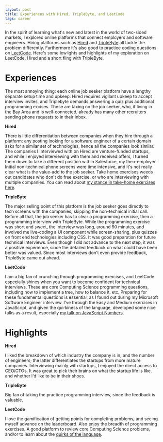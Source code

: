 ```yaml
---
layout: post
title: Experiences with Hired, TripleByte, and LeetCode
tags: career
---
```


In the spirit of learning what's new and latest in the world of two-sided markets, I explored online platforms that connect employers and software engineers. Hiring platforms such as [Hired](https://hired.com) and [TripleByte](https://triplebyte.com/candidates) all tackle the problem differently. Furthermore it's also good to practice coding questions on [LeetCode](https://leetcode.com). Here's some lowlights and highlights of my exploration on LeetCode, Hired and a short fling with TripleByte.

Experiences
===

The most annoying thing: each online job seeker platform have a lengthy separate setup time and upkeep: Hired requires vigilant upkeep to accept interview invites, and Triplebyte demands answering a quiz plus additional programming excises. These are taxing on the job seeker, who, if living in the Bay Area and is well-connected, already has many other recruiters sending phone requests to in their inbox.



**Hired**

There is little differentiation between companies when they hire through a platform: any posting looking for a software engineer of a certain domain asks for a similar set of technologies, hence all the companies look similar.
The companies I interviewed with on Hired are venture-funded startups, and while I enjoyed interviewing with them and received offers, I turned them down to take a different position within Salesforce, my then-employer.
Initial non-technical phone screens were time intensive, and it's not really clear what is the value-add to the job seeker.
Take home exercises weeds out candidates who don't do free exercise, or who are interviewing with multiple companies. You can read about [my stance in take-home exercises here](../Why-I-refuse-to-do-take-home-programming-assignments-for-programming-interviews/).



**TripleByte**

The major selling point of this platform is the job seeker goes directly to tech screens with the companies, skipping the non-technical initial call. Before all that, the job seeker has to clear a programming exercise, then a programming interview with TripleByte. While the programming exercise was short and sweet, the interview was long, around 90 minutes, and involved me live-coding a UI component while screen-sharing, plus quizzes on front end technologies including CSS. It was good preparation for future technical interviews. Even though I did not advance to the next step, it was a positive experience, since the detailed feedback on what could have been better was valued. Since most interviews don't even provide feedback, TripleByte came out ahead.

**LeetCode**

I am a big fan of crunching through programming exercises, and LeetCode especially shines when you want to become confident for technical interviews. These are core Computing Science programming questions, including how to implement a tree, how to balance it, etc. Preparing for these fundamental questions is essential, as I found out during my Microsoft Software Engineer interview. I've through the Easy and Medium exercises in JavaScript, and given the quirkiness of the language, developed some nice talks as a result, especially [my talk on JavaScript Numbers](https://dev.to/heroku/javascript-quirks-numbers-edition-3ppa).


Highlights
===

**Hired**

I liked the breakdown of which industry the company is in, and the number of engineers; the latter differentiates the startups from more mature companies.
Interviewing mainly with startups, I enjoyed the direct access to CEO/CTOs. It was great to pick their brains on what the startup life is like, and whether I'd like to be in their shoes.


**TripleByte**

Big fan of taking the practice programming interview, since the feedback is valuable.

**LeetCode**

I love the gamification of getting points for completing problems, and seeing myself advance on the leaderboard. Also enjoy the breadth of programming exercises. A good platform to review core Computing Science problems, and/or to learn about the [quirks of the language](https://dev.to/heroku/javascript-quirks-numbers-edition-3ppa).
